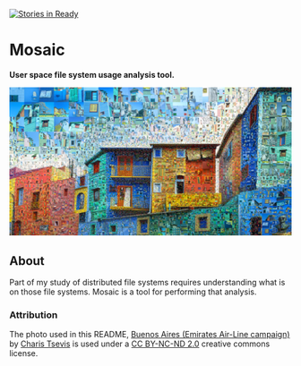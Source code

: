 [![Stories in Ready](https://badge.waffle.io/bbengfort/mosaic.png?label=ready&title=Ready)](https://waffle.io/bbengfort/mosaic)
# Mosaic

**User space file system usage analysis tool.**

[![Buenos Aires (Emirates Air-Line campaign)][buenos_aires.jpg]][buenos_aires_flickr]

## About

Part of my study of distributed file systems requires understanding what is on those file systems. Mosaic is a tool for performing that analysis.

### Attribution

The photo used in this README, [Buenos Aires (Emirates Air-Line campaign)][buenos_aires_flickr] by [Charis Tsevis](https://www.flickr.com/photos/tsevis/) is used under a [CC BY-NC-ND 2.0](https://creativecommons.org/licenses/by-nc-nd/2.0/) creative commons license.

[buenos_aires.jpg]: docs/images/buenos_aires.jpg
[buenos_aires_flickr]: https://flic.kr/p/oCAg4Q
